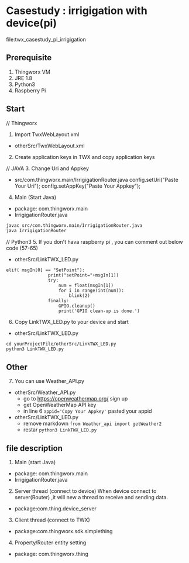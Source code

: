 # Casestudy : irrigigation with device(pi)
file:twx_casestudy_pi_irrigigation

## Prerequisite
1. Thingworx VM
2. JRE 1.8
3. Python3
4. Raspberry Pi

## Start

// Thingworx
1. Import TwxWebLayout.xml
* otherSrc/TwxWebLayout.xml
2. Create application keys in TWX and copy application keys

// JAVA
3. Change Uri and Appkey
* src/com.thingworx.main/IrrigigationRouter.java
 config.setUri("Paste Your Uri");
 config.setAppKey("Paste Your Appkey");
4. Main (Start Java) 
* package: com.thingworx.main
* IrrigigationRouter.java
```bash
javac src/com.thingworx.main/IrrigigationRouter.java
java IrrigigationRouter
```
// Python3
5. If you don't hava raspberry pi , you can comment out below code (57-65)
* otherSrc/LinkTWX_LED.py
```
elif( msgIn[0] == "SetPoint"):
                print("setPoint="+msgIn[1])
                try:
                    num = float(msgIn[1])
                    for i in range(int(num)):
                        blink(2)
                finally:
                    GPIO.cleanup()
                    print('GPIO clean-up is done.')
```

6. Copy LinkTWX_LED.py to your device and start
* otherSrc/LinkTWX_LED.py
```
cd yourProjectFile/otherSrc/LinkTWX_LED.py
python3 LinkTWX_LED.py

```

## Other
7. You can use Weather_API.py  
* otherSrc/Weather_API.py
	* go to https://openweathermap.org/ sign up
	* get OpenWeatherMap API key
	* in line 6 ``` appid='Copy Your Appkey' ``` pasted your appid
* otherSrc/LinkTWX_LED.py
	* remove markdown ``` from Weather_api import getWeather2 ```
	* restar  ``` python3 LinkTWX_LED.py ```



## file description
1. Main (start Java) 
* package: com.thingworx.main
* IrrigigationRouter.java

2. Server thread (connect to device)
   When device connect to server(Router) ,it will new a thread to receive and sending data.
* package:com.thing.device_server

3. Client thread (connect to TWX)
* package:com.thingworx.sdk.simplething

4. Property/Router entity setting
* package: com.thingworx.thing



